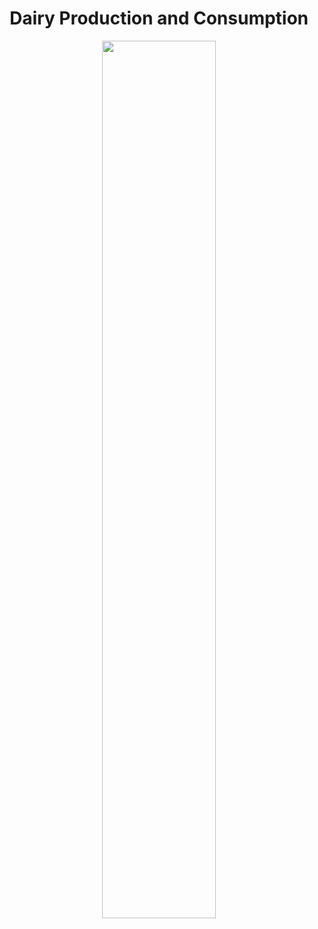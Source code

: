 <h1 align="center"> Dairy Production and Consumption </h1>

<p align="center">
  <img src="/2019/2019-03-05/20190129.png" width="60%">
</p>
